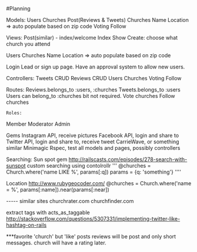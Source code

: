 #Planning

Models:
Users
Churches
Post(Reviews & Tweets)
Churches
    Name
    Location => auto populate based on    zip code
Voting
Follow


Views:
Post(similar) - index/welcome
    Index
    Show
     Create: choose what church you attend 

Users
Churches
    Name
    Location => auto populate based on    zip code
    
Login
Lead or sign up page.
    Have an approval system to allow new users.

Controllers:
Tweets
    CRUD
Reviews
    CRUD
Users
Churches
Voting 
Follow

Routes:
Reviews.belongs_to :users, :churches 
Tweets.belongs_to :users
Users can belong_to :churches bit not required.
Vote churches
Follow churches


    Roles:
Member
Moderator
Admin

Gems
Instagram API, receive pictures
Facebook API, login and share to
Twitter API, login and share to, receive tweet
CarrieWave, or something similar 
Minimagic
Rspec, test all models and pages, possibly controllers 


Searching:
Sun spot gem
http://railscasts.com/episodes/278-search-with-sunspot
custom searching using contolrollr
'''
 @churches = Church.where('name LIKE %', params[:q])
 params = {q: 'something'}
''''

Location 
http://www.rubygeocoder.com/
@churches = Church.where('name = %', params[:name]).near(params[:near])

----- similar sites
churchrater.com
churchfinder.com

extract tags with acts_as_taggable
http://stackoverflow.com/questions/5307331/implementing-twitter-like-hashtag-on-rails

***favorite 'church' but 'like' posts
reviews will be post and only short messages. church will have a rating later.

